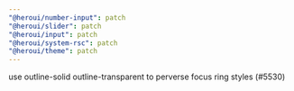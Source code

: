 ```yaml
---
"@heroui/number-input": patch
"@heroui/slider": patch
"@heroui/input": patch
"@heroui/system-rsc": patch
"@heroui/theme": patch
---
```


use outline-solid outline-transparent to perverse focus ring styles (#5530)
